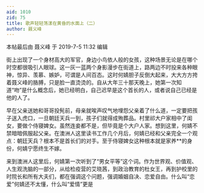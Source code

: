 ```yaml
---
aid: 1010
zid: 75
title: 歌声轻轻荡漾在黄昏的水面上（二）
author: 聂义峰
---
```


本帖最后由 聂义峰 于 2019-7-5 11:32 编辑

街上出现了一个身材高大的军官，身边小鸟依人般的女孩，这种场景无论是在哪个时空都很吸引人眼球。这一灰一蓝两个身影漫步在街道上，路两边不时投来各种眼神，惊异、羡慕、嫉妒，可谓是人间百态。这时何婧胆子反倒大起来，大大方方挎着聂义峰的胳膊，只是脸一直烫烫的。自从大年三十那天晚上，她第一次知道“吻”是什么概念后，她已经明白，自己迟早是这个首长的人，或者说自己已经是他的人了。

早在父亲送她和哥哥投髡前，母亲就唉声叹气地埋怨父亲着了什么道，一定要把孩子送入虎口，一旦朝廷天兵一到，孩子们就得成殉葬品。村里祁大户家相中了闺女，要做个侍寝婢女。虽然连妾都不是，但毕竟是个大户人家。想到这里，何婧不禁暗暗佩服起父亲。在澳洲人这里读书工作几个月后，何婧已经和父亲完全一个观点：朝廷天兵？根本不是首长们的对手。至于侍寝婢女这种根本就是家养\*\*的身份，何婧宁愿终生不嫁。

来到澳洲人这里后，何婧第一次听到了“男女平等”这个词。作为世界观、价值观、人生观洗脑的一部分，从给检疫营的艾晓茜，到政治教育的杜女王，再到护校里的时院长和所有大夫们，都在强调这个问题，强调婚姻自决、恋爱自由。什么叫“恋爱”何婧还不太懂，什么叫“爱情”更是
